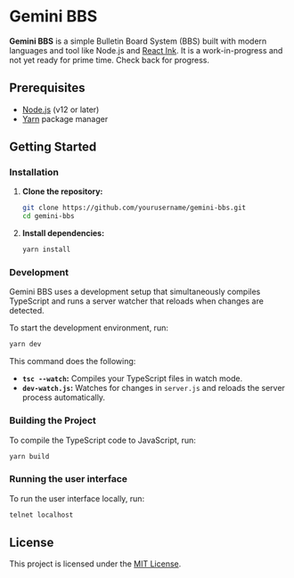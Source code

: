 # Gemini BBS

**Gemini BBS** is a simple Bulletin Board System (BBS) built with modern languages and tool like Node.js and [React Ink](https://github.com/vadimdemedes/ink). It is a work-in-progress and not yet ready for prime time. Check back for progress.

## Prerequisites

- [Node.js](https://nodejs.org/en/) (v12 or later)
- [Yarn](https://yarnpkg.com/) package manager

## Getting Started

### Installation

1. **Clone the repository:**

   ```bash
   git clone https://github.com/yourusername/gemini-bbs.git
   cd gemini-bbs
   ```

2. **Install dependencies:**

   ```bash
   yarn install
   ```

### Development

Gemini BBS uses a development setup that simultaneously compiles TypeScript and runs a server watcher that reloads when changes are detected.

To start the development environment, run:

```bash
yarn dev
```

This command does the following:
- **`tsc --watch`:** Compiles your TypeScript files in watch mode.
- **`dev-watch.js`:** Watches for changes in `server.js` and reloads the server process automatically.

### Building the Project

To compile the TypeScript code to JavaScript, run:

```bash
yarn build
```

### Running the user interface

To run the user interface locally, run:

```bash
telnet localhost
```

## License

This project is licensed under the [MIT License](LICENSE).